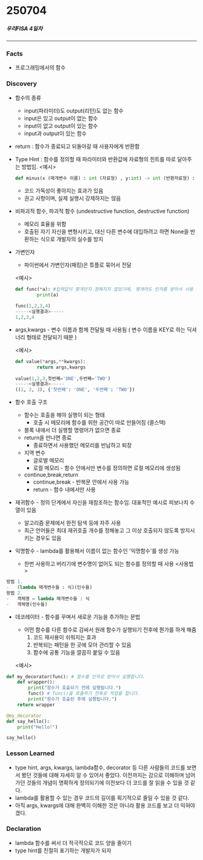 # 250704
##### 우리FISA 4일차

---
### Facts
- 프로그래밍에서의 함수

### Discovery
- 함수의 종류
    - input(파라미터)도 output(리턴)도 없는 함수
    - input은 있고 output이 없는 함수
    - input이 없고 output이 있는 함수
    - input과 output이 있는 함수
- return : 함수가 종료되고 되돌아갈 때 사용자에게 반환함
- Type Hint : 함수를 정의할 때 파라미터와 반환값에 자료형의 힌트를 따로 달아주는 방법임.
<예시>
    
    ```python
    def minus(x (매개변수 이름) : int (자료형) , y:int) -> int (반환자료형) :
    ```
    
    - 코드 가독성이 좋아지는 효과가 있음
    - 권고 사항이며, 실제 실행시 강제하지는 않음
- 비파괴적 함수, 파괴적 함수 (undestructive function, destructive function)
    - 메모리 효율을 위함
    - 호출된 자기 자신을 변형시키고, 대신 다른 변수에 대입하려고 하면 None을 반환하는 식으로 개발자의 실수를 방지
- 가변인자
    - 파이썬에서 가변인자(패킹)은 튜플로 묶어서 전달
    
    <예시>
    
    ```python
    def func(*a): #입력값이 몇개인지 정해지지 않았기에, 몇개라도 인자를 받아서 사용 가능
    		print(a)
    		
    func(1,2,3,4)
    -----<실행결과>-----
    1,2,3,4
    ```
    
- args,kwargs - 변수 이름과 함께 전달될 때 사용됨 ( 변수 이름을 KEY로 하는 딕셔너리 형태로 전달되기 때문 )
    
    <예시>
    
    ```python
    def value(*args,**kwargs):
    		return args,kwargs
    		
    value(1,2,3,첫번째='ONE',두번째='TWO')
    -----<실행결과>-----
    ((1, 2, 3), {'첫번째': 'ONE', '두번째': 'TWO'})
    ```
    
- 함수 호출 구조
    - 함수는 호출을 해야 실행이 되는 형태
        - 호출 시 메모리에 함수를 위한 공간이 따로 만들어짐 (콜스택)
    - 블록 내에서 더 실행할 명령어가 없으면 종료
    - return을 만나면 종료
        - 종료하면서 사용했던 메모리를 반납하고 퇴장
    - 지역 변수
        - 글로벌 메모리
        - 로컬 메모리 - 함수 안에서만 변수를 정의하면 로컬 메모리에 생성됨
    - continue,break,return
        - continue,break - 반복문 안에서 사용 가능
        - return - 함수 내에서만 사용

- 재귀함수 - 정의 단계에서 자신을 재참조하는 함수임. 대표적인 예시로 피보나치 수열이 있음
    - 알고리즘 문제에서 완전 탐색 등에 자주 사용
    - 최근 언어들은 최대 재귀호출 개수를 정해놓고 그 이상 호출되지 않도록 방지시키는 경우도 있음

- 익명함수 - lambda를 활용해서 이름이 없는 함수인 '익명함수'를 생성 가능
    - 한번 사용하고 버리기에 변수명이 없어도 되는 함수를 정의할 때 사용
<사용법>
```python
방법 1.
-   (lambda 매개변수들 : 식)(인수들)
방법 2.
-   객체명 = lambda 매개변수들 : 식
-   객체명(인수들)
```


- 데코레이터 - 함수를 꾸며서 새로운 기능을 추가하는 문법
    - 어떤 함수를 다른 함수로 감싸서 원래 함수가 실행되기 전후에 뭔가를 하게 해줌
        1. 코드 재사용이 쉬워지는 효과
        2. 반복되는 패턴을 한 곳에 모아 관리할 수 있음
        3. 함수에 공통 기능을 깔끔히 붙일 수 있음

    <예시>
```python
def my_decorator(func): # 함수를 인자로 받아서 실행합니다.
    def wrapper():
        print("함수가 호출되기 전에 실행됩니다.")
        func() # func()을 호출하기 전후로 작업을 합니다.
        print("함수가 호출된 후에 실행됩니다.")
    return wrapper

@my_decorator
def say_hello():
    print("Hello!")

say_hello()
```


### Lesson Learned 
- type hint, args, kwargs, lambda함수, decorator 등 다른 사람들의 코드를 보면서 봤던 것들에 대해 자세히 알 수 있어서 좋았다. 이전까지는 감으로 이해하며 넘어가던 것들의 개념이 명확하게 정의되기에 이전보다 더 코드를 잘 읽을 수 있을 것 같다.
- lambda를 활용할 수 있는 경우 코드의 길이를 획기적으로 줄일 수 있을 것 같다.
- 아직 args, kwargs에 대해 완벽히 이해한 것은 아니라 활용 코드를 보고 더 익혀야겠다.


### Declaration 
- lambda 함수를 써서 더 적극적으로 코드 양을 줄이기
- type hint를 친절히 표기하는 개발자가 되자

